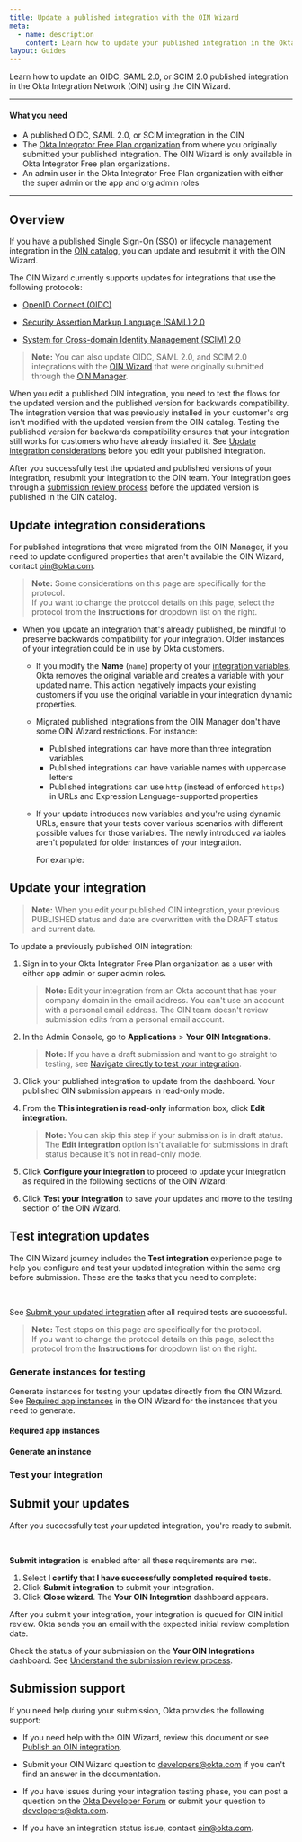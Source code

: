 ```yaml
---
title: Update a published integration with the OIN Wizard
meta:
  - name: description
    content: Learn how to update your published integration in the Okta Integration Network (OIN). You can make updates and resubmit your integration in the OIN Wizard. The OIN team reviews your submission and updates the OIN catalog after your integration has been verified.
layout: Guides
---
```


Learn how to update an OIDC, SAML 2.0, or SCIM 2.0 published integration in the Okta Integration Network (OIN) using the OIN Wizard.

---

#### What you need

* A published OIDC, SAML 2.0, or SCIM integration in the OIN
* The [Okta Integrator Free Plan organization](https://developer.okta.com/signup/) from where you originally submitted your published integration. The OIN Wizard is only available in Okta Integrator Free plan organizations.
* An admin user in the Okta Integrator Free Plan organization with either the super admin or the app and org admin roles

---

## Overview

If you have a published Single Sign-On (SSO) or lifecycle management integration in the [OIN catalog](https://www.okta.com/integrations/), you can update and resubmit it with the OIN Wizard.

The OIN Wizard currently supports updates for integrations that use the following protocols:

* [OpenID Connect (OIDC)](https://openid.net/connect/)

* [Security Assertion Markup Language (SAML) 2.0](http://docs.oasis-open.org/security/saml/Post2.0/sstc-saml-tech-overview-2.0.html)

* [System for Cross-domain Identity Management (SCIM) 2.0](https://scim.cloud)

> **Note:** You can also update OIDC, SAML 2.0, and SCIM 2.0 integrations with the [OIN Wizard](/docs/guides/update-oin-app/) that were originally submitted through the [OIN Manager](/docs/guides/submit-app/).

When you edit a published OIN integration, you need to test the flows for the updated version and the published version for backwards compatibility. The integration version that was previously installed in your customer's org isn't modified with the updated version from the OIN catalog. Testing the published version for backwards compatibility ensures that your integration still works for customers who have already installed it. See [Update integration considerations](#update-integration-considerations) before you edit your published integration.

After you successfully test the updated and published versions of your integration, resubmit your integration to the OIN team. Your integration goes through a [submission review process](/docs/guides/submit-app-overview/#understand-the-submission-review-process) before the updated version is published in the OIN catalog.

## Update integration considerations

For published integrations that were migrated from the OIN Manager, if you need to update configured properties that aren't available the OIN Wizard, contact <oin@okta.com>.

> **Note:** Some considerations on this page are specifically for the **<StackSnippet snippet="protocol-name" inline/>** protocol. <br>
> If you want to change the protocol details on this page, select the protocol from the **Instructions for** dropdown list on the right.

<StackSnippet snippet="considerations" />

* When you update an integration that's already published, be mindful to preserve backwards compatibility for your integration. Older instances of your integration could be in use by Okta customers.

    * If you modify the **Name** (`name`) property of your [integration variables](/docs/guides/submit-oin-app/openidconnect/main/#integration-variables), Okta removes the original variable and creates a variable with your updated name. This action negatively impacts your existing customers if you use the original variable in your integration dynamic properties.

    * Migrated published integrations from the OIN Manager don't have some OIN Wizard restrictions. For instance:

        * Published integrations can have more than three integration variables
        * Published integrations can have variable names with uppercase letters
        * Published integrations can use `http` (instead of enforced `https`) in URLs and Expression Language-supported properties

    * If your update introduces new variables and you're using dynamic URLs, ensure that your tests cover various scenarios with different possible values for those variables. The newly introduced variables aren't populated for older instances of your integration.

        For example:

       <StackSnippet snippet="backward-compatible-eg" />

## Update your integration

> **Note:** When you edit your published OIN integration, your previous PUBLISHED status and date are overwritten with the DRAFT status and current date.

To update a previously published OIN integration:

1. Sign in to your Okta Integrator Free Plan organization as a user with either app admin or super admin roles.
   > **Note:** Edit your integration from an Okta account that has your company domain in the email address. You can't use an account with a personal email address. The OIN team doesn't review submission edits from a personal email account.

1. In the Admin Console, go to **Applications** > **Your OIN Integrations**.

   > **Note:** If you have a draft submission and want to go straight to testing, see [Navigate directly to test your integration](/docs/guides/submit-oin-app/openidconnect/main/#navigate-directly-to-test-your-integration).

1. Click your published integration to update from the dashboard. Your published OIN submission appears in read-only mode.

1. From the **This integration is read-only** information box, click **Edit integration**.
    > **Note:** You can skip this step if your submission is in draft status. The **Edit integration** option isn't available for submissions in draft status because it's not in read-only mode.

    <StackSnippet snippet="detect-old-instance" />

1. Click **Configure your integration** to proceed to update your integration as required in the following sections of the OIN Wizard:

   <StackSnippet snippet="edit-links" />

1. Click **Test your integration** to save your updates and move to the testing section of the OIN Wizard.

## Test integration updates

The OIN Wizard journey includes the **Test integration** experience page to help you configure and test your updated integration within the same org before submission. These are the tasks that you need to complete:

<StackSnippet snippet="test-steps" />
<br>

See [Submit your updated integration](#submit-your-updates) after all required tests are successful.

> **Note:** Test steps on this page are specifically for the **<StackSnippet snippet="protocol-name" inline/>** protocol. <br>
> If you want to change the protocol details on this page, select the protocol from the **Instructions for** dropdown list on the right.

### Generate instances for testing

Generate instances for testing your updates directly from the OIN Wizard. See [Required app instances](#required-app-instances) in the OIN Wizard for the instances that you need to generate.

#### Required app instances

<StackSnippet snippet="required-app-instances" />

#### Generate an instance

<StackSnippet snippet="generate-instance" />

### Test your integration

<StackSnippet snippet="test-instance" />

## Submit your updates

After you successfully test your updated integration, you're ready to submit.

<StackSnippet snippet="submit-checks" />
<br>

**Submit integration** is enabled after all these requirements are met.

1. Select **I certify that I have successfully completed required tests**.
1. Click **Submit integration** to submit your integration.
1. Click **Close wizard**.
    The **Your OIN Integration** dashboard appears.

After you submit your integration, your integration is queued for OIN initial review. Okta sends you an email with the expected initial review completion date.

Check the status of your submission on the **Your OIN Integrations** dashboard. See [Understand the submission review process](/docs/guides/submit-app-overview/#understand-the-submission-review-process).

## Submission support

If you need help during your submission, Okta provides the following support:

* If you need help with the OIN Wizard, review this document or see [Publish an OIN integration](/docs/guides/submit-app-overview/).

* Submit your OIN Wizard question to <developers@okta.com> if you can't find an answer in the documentation.

* If you have issues during your integration testing phase, you can post a question on the [Okta Developer Forum](https://devforum.okta.com/) or submit your question to <developers@okta.com>.

* If you have an integration status issue, contact <oin@okta.com>.

